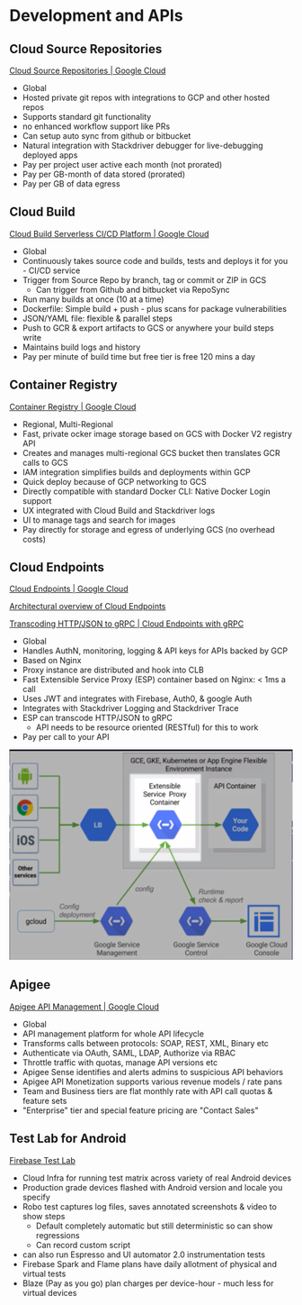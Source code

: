 # Development and APIs

## Cloud Source Repositories

[Cloud Source Repositories | Google Cloud](https://cloud.google.com/source-repositories/)

- Global
- Hosted private git repos with integrations to GCP and other hosted repos
- Supports standard git functionality
- no enhanced workflow support like PRs
- Can setup auto sync from github or bitbucket
- Natural integration with Stackdriver debugger for live-debugging deployed apps
- Pay per project user active each month (not prorated)
- Pay per GB-month of data stored (prorated)
- Pay per GB of data egress

## Cloud Build

[Cloud Build Serverless CI/CD Platform | Google Cloud](https://cloud.google.com/build)

- Global
- Continuously takes source code and builds, tests and deploys it for you - CI/CD service
- Trigger from Source Repo by branch, tag or commit or ZIP in GCS
    - Can trigger from Github and bitbucket via RepoSync
- Run many builds at once (10 at a time)
- Dockerfile: Simple build + push - plus scans for package vulnerabilities
- JSON/YAML file: flexible & parallel steps
- Push to GCR & export artifacts to GCS or anywhere your build steps write
- Maintains build logs and history
- Pay per minute of build time but free tier is free 120 mins a day

## Container Registry

[Container Registry | Google Cloud](https://cloud.google.com/container-registry/)

- Regional, Multi-Regional
- Fast, private ocker image storage based on GCS with Docker V2 registry API
- Creates and manages multi-regional GCS bucket then translates GCR calls to GCS
- IAM integration simplifies builds and deployments within GCP
- Quick deploy because of GCP networking to GCS
- Directly compatible with standard Docker CLI: Native Docker Login support
- UX integrated with Cloud Build and Stackdriver logs
- UI to manage tags and search for images
- Pay directly for storage and egress of underlying GCS (no overhead costs)

## Cloud Endpoints

[Cloud Endpoints | Google Cloud](https://cloud.google.com/endpoints/)

[Architectural overview of Cloud Endpoints](https://cloud.google.com/endpoints/docs/openapi/architecture-overview)

[Transcoding HTTP/JSON to gRPC | Cloud Endpoints with gRPC](https://cloud.google.com/endpoints/docs/grpc/transcoding)

- Global
- Handles AuthN, monitoring, logging & API keys for APIs backed by GCP
- Based on Nginx
- Proxy instance are distributed and hook into CLB
- Fast Extensible Service Proxy (ESP) container based on Nginx: < 1ms a call
- Uses JWT and integrates with Firebase, Auth0, & google Auth
- Integrates with Stackdriver Logging and Stackdriver Trace
- ESP can transcode HTTP/JSON to gRPC
    - API needs to be resource oriented (RESTful) for this to work
- Pay per call to your API

![Screenshot 2021-09-09 at 21.47.38.png](Development%20and%20APIs%200ee76017fc284e20b628b876ce5fc0c7/Screenshot_2021-09-09_at_21.47.38.png)

## Apigee

[Apigee API Management | Google Cloud](https://cloud.google.com/apigee)

- Global
- API management platform for whole API lifecycle
- Transforms calls between protocols: SOAP, REST, XML, Binary etc
- Authenticate via OAuth, SAML, LDAP, Authorize via RBAC
- Throttle traffic with quotas, manage API versions etc
- Apigee Sense identifies and alerts admins to suspicious API behaviors
- Apigee API Monetization supports various revenue models / rate pans
- Team and Business tiers are flat monthly rate with API call quotas & feature sets
- "Enterprise" tier and special feature pricing are "Contact Sales"

## Test Lab for Android

[Firebase Test Lab](https://firebase.google.com/docs/test-lab/)

- Cloud Infra for running test matrix across variety of real Android devices
- Production grade devices flashed with Android version and locale you specify
- Robo test captures log files, saves annotated screenshots & video to show steps
    - Default completely automatic but still deterministic so can show regressions
    - Can record custom script
- can also run Espresso and UI automator 2.0 instrumentation tests
- Firebase Spark and Flame plans have daily allotment of physical and virtual tests
- Blaze (Pay as you go) plan charges per device-hour - much less for virtual devices